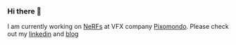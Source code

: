 ### Hi there 👋

I am currently working on [NeRFs](https://paperswithcode.com/sota/novel-view-synthesis-on-nerf) at VFX company [Pixomondo](https://www.pixomondo.com/). Please check out my [linkedin](https://linkedin.com/in/misza/) and [blog](https://misza222.github.io/)

<!--
**misza222/misza222** is a ✨ _special_ ✨ repository because its `README.md` (this file) appears on your GitHub profile.

Here are some ideas to get you started:

- 🔭 I’m currently working on ...
- 🌱 I’m currently learning ...
- 👯 I’m looking to collaborate on ...
- 🤔 I’m looking for help with ...
- 💬 Ask me about ...
- 📫 How to reach me: ...
- 😄 Pronouns: ...
- ⚡ Fun fact: ...
-->
